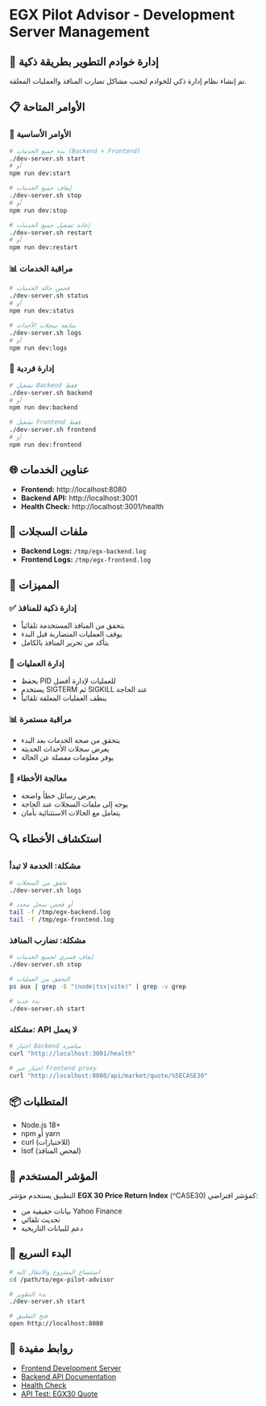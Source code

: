 # EGX Pilot Advisor - Development Server Management

## 🚀 إدارة خوادم التطوير بطريقة ذكية

تم إنشاء نظام إدارة ذكي للخوادم لتجنب مشاكل تضارب المنافذ والعمليات المعلقة.

## 📋 الأوامر المتاحة

### 🎯 الأوامر الأساسية

```bash
# بدء جميع الخدمات (Backend + Frontend)
./dev-server.sh start
# أو
npm run dev:start

# إيقاف جميع الخدمات
./dev-server.sh stop
# أو
npm run dev:stop

# إعادة تشغيل جميع الخدمات
./dev-server.sh restart
# أو
npm run dev:restart
```

### 📊 مراقبة الخدمات

```bash
# فحص حالة الخدمات
./dev-server.sh status
# أو
npm run dev:status

# متابعة سجلات الأحداث
./dev-server.sh logs
# أو
npm run dev:logs
```

### 🔧 إدارة فردية

```bash
# تشغيل Backend فقط
./dev-server.sh backend
# أو
npm run dev:backend

# تشغيل Frontend فقط
./dev-server.sh frontend
# أو
npm run dev:frontend
```

## 🌐 عناوين الخدمات

- **Frontend:** http://localhost:8080
- **Backend API:** http://localhost:3001
- **Health Check:** http://localhost:3001/health

## 📂 ملفات السجلات

- **Backend Logs:** `/tmp/egx-backend.log`
- **Frontend Logs:** `/tmp/egx-frontend.log`

## 🔧 المميزات

### ✅ إدارة ذكية للمنافذ
- يتحقق من المنافذ المستخدمة تلقائياً
- يوقف العمليات المتضاربة قبل البدء
- يتأكد من تحرير المنافذ بالكامل

### 🔄 إدارة العمليات
- يحفظ PID للعمليات لإدارة أفضل
- يستخدم SIGTERM ثم SIGKILL عند الحاجة
- ينظف العمليات المعلقة تلقائياً

### 📊 مراقبة مستمرة
- يتحقق من صحة الخدمات بعد البدء
- يعرض سجلات الأحداث الحديثة
- يوفر معلومات مفصلة عن الحالة

### 🚨 معالجة الأخطاء
- يعرض رسائل خطأ واضحة
- يوجه إلى ملفات السجلات عند الحاجة
- يتعامل مع الحالات الاستثنائية بأمان

## 🔍 استكشاف الأخطاء

### مشكلة: الخدمة لا تبدأ
```bash
# تحقق من السجلات
./dev-server.sh logs

# أو فحص سجل محدد
tail -f /tmp/egx-backend.log
tail -f /tmp/egx-frontend.log
```

### مشكلة: تضارب المنافذ
```bash
# إيقاف قسري لجميع الخدمات
./dev-server.sh stop

# التحقق من العمليات
ps aux | grep -E "(node|tsx|vite)" | grep -v grep

# بدء جديد
./dev-server.sh start
```

### مشكلة: API لا يعمل
```bash
# اختبار Backend مباشرة
curl "http://localhost:3001/health"

# اختبار عبر Frontend proxy  
curl "http://localhost:8080/api/market/quote/%5ECASE30"
```

## 📦 المتطلبات

- Node.js 18+
- npm أو yarn
- curl (للاختبارات)
- lsof (لفحص المنافذ)

## 🎯 المؤشر المستخدم

التطبيق يستخدم مؤشر **EGX 30 Price Return Index** (^CASE30) كمؤشر افتراضي:
- بيانات حقيقية من Yahoo Finance
- تحديث تلقائي
- دعم للبيانات التاريخية

## 🚀 البدء السريع

```bash
# استنساخ المشروع والانتقال إليه
cd /path/to/egx-pilot-advisor

# بدء التطوير
./dev-server.sh start

# فتح التطبيق
open http://localhost:8080
```

## 🔗 روابط مفيدة

- [Frontend Development Server](http://localhost:8080)
- [Backend API Documentation](http://localhost:3001/api/status)
- [Health Check](http://localhost:3001/health)
- [API Test: EGX30 Quote](http://localhost:8080/api/market/quote/%5ECASE30)
